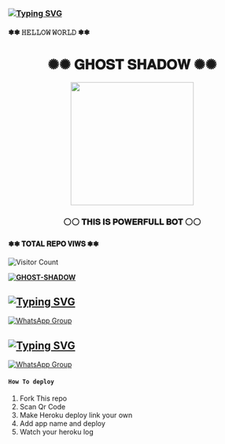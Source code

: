 ### [![Typing SVG](https://readme-typing-svg.herokuapp.com?font=Markdown&size=30&color=F70000&multiline=true&width=280&height=60&lines=𝐆𝐇𝐎𝐒𝐓+𝐒𝐇𝐀𝐃𝐎𝐖)](https://git.io/typing-svg)
#### ❃❃ 𝙷𝙴𝙻𝙻𝙾𝚆 𝚆𝙾𝚁𝙻𝙳 ❃❃
<div align="center"><h1>✺✺ 𝐆𝐇𝐎𝐒𝐓 𝐒𝐇𝐀𝐃𝐎𝐖  ✺✺</h1><a href="https://github.com/MR-JANIYA/GHOST-SHADOW-MD.git"><img src="https://telegra.ph/file/685acdaa270a7604b4d28.jpg" width="250" height="250"></a><h3>⚪⚪ 𝐓𝐇𝐈𝐒 𝐈𝐒 𝐏𝐎𝐖𝐄𝐑𝐅𝐔𝐋𝐋 𝐁𝐎𝐓 ⚪⚪</h3></div>

 </a>

</p>

#### ❃❃ 𝐓𝐎𝐓𝐀𝐋 𝐑𝐄𝐏𝐎 𝐕𝐈𝐖𝐒 ❃❃

![Visitor Count](https://profile-counter.glitch.me/SHADOW-JANIYA/count.svg)

  

**[![GHOST-SHADOW](https://raw.githubusercontent.com/rodrigograca31/rodrigograca31/master/matrix.svg)](http://wa.me/94751625942?text=Can%20you%20help%20bro)**

## [![Typing SVG](https://readme-typing-svg.herokuapp.com?color=1CF700&height=60&lines=%F0%9D%90%89%F0%9D%90%A8%F0%9D%90%A2%F0%9D%90%A7+%F0%9D%90%86%F0%9D%90%A1%F0%9D%90%A8%F0%9D%90%AC%F0%9D%90%AD+%F0%9D%90%92%F0%9D%90%A1%F0%9D%90%9A%F0%9D%90%9D%F0%9D%90%A8%F0%9D%90%B0+%F0%9D%90%92%F0%9D%90%AE%F0%9D%90%A9%F0%9D%90%A8%F0%9D%90%AB%F0%9D%90%AD+%F0%9D%90%86%F0%9D%90%AB%F0%9D%90%A8%F0%9D%90%AE%F0%9D%90%A9)](https://git.io/typing-svg)

[![WhatsApp Group](https://img.shields.io/badge/WhatsApp-25D366?style=for-the-badge&logo=whatsapp&logoColor=white)](https://chat.whatsapp.com/HjmD26Tnd1mIlDcH2ISIqU)

## [![Typing SVG](https://readme-typing-svg.herokuapp.com?color=1CF700&height=60&lines=%F0%9D%90%82%F0%9D%90%A8%F0%9D%90%A7%F0%9D%90%AD%F0%9D%90%9A%F0%9D%90%9C%F0%9D%90%AD+%F0%9D%90%85%F0%9D%90%A8%F0%9D%90%AB+%F0%9D%90%8C%F0%9D%90%9E+%F0%9D%90%88%F0%9D%90%A7+%F0%9D%90%96%F0%9D%90%9A%F0%9D%90%AD%F0%9D%90%AC%F0%9D%90%9A%F0%9D%90%A9%F0%9D%90%A9)](https://git.io/typing-svg)

[![WhatsApp Group](https://img.shields.io/badge/WhatsApp-25D366?style=for-the-badge&logo=whatsapp&logoColor=white)](https://wa.me/94763940089)

#### ```How To deploy ```
1. Fork This repo
2. Scan Qr Code 
3. Make Heroku deploy link your own 
4. Add app name and deploy 
5. Watch your heroku log 
